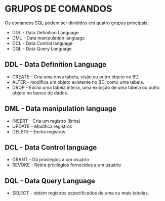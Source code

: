 # GRUPOS DE COMANDOS

Os comandos SQL podem ser divididos em quatro grupos principais:

* DDL - Data Definition Language
* DML - Data manipulation language
* DCL - Data Control language
* DQL - Data Query Language

## DDL - Data Definition Language

* CREATE - Cria uma nova tabela, visão ou outro objeto no BD.
* ALTER - modifica um objeto existente no BD, como uma tabela.
* DROP - Exclui uma tabela inteira, uma exibição de uma tabela ou outro objeto no banco de dados.

## DML - Data manipulation language

* INSERT - Cria um registro (linha)
* UPDATE - Modifica registros
* DELETE - Exclui registros

## DCL - Data Control language

* GRANT - Dá privilégios a um usuário
* REVOKE - Retira privilégios fornecidos a um usuário

## DQL - Data Query Language

* SELECT - obtém registros especificados de uma ou mais tabelas.
